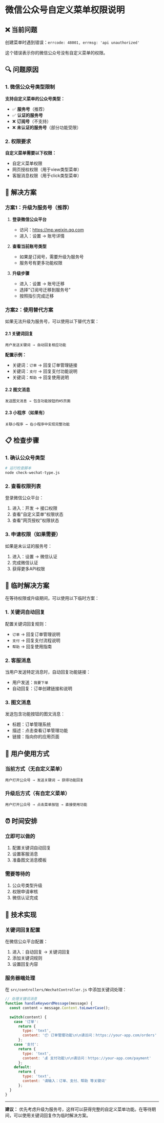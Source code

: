 # 微信公众号自定义菜单权限说明

## ❌ 当前问题

创建菜单时遇到错误：`errcode: 48001, errmsg: 'api unauthorized'`

这个错误表示你的微信公众号没有自定义菜单的权限。

## 🔍 问题原因

### 1. 微信公众号类型限制

**支持自定义菜单的公众号类型：**
- ✅ **服务号**（推荐）
- ✅ **认证的服务号**
- ❌ **订阅号**（不支持）
- ❌ **未认证的服务号**（部分功能受限）

### 2. 权限要求

**自定义菜单需要以下权限：**
- 自定义菜单权限
- 网页授权权限（用于view类型菜单）
- 客服消息权限（用于click类型菜单）

## 🔧 解决方案

### 方案1：升级为服务号（推荐）

1. **登录微信公众平台**
   - 访问：https://mp.weixin.qq.com
   - 进入：设置 → 账号详情

2. **查看当前账号类型**
   - 如果是订阅号，需要升级为服务号
   - 服务号有更多功能权限

3. **升级步骤**
   - 进入：设置 → 账号迁移
   - 选择"订阅号迁移到服务号"
   - 按照指引完成迁移

### 方案2：使用替代方案

如果无法升级为服务号，可以使用以下替代方案：

#### 2.1 关键词回复
```
用户发送关键词 → 自动回复相应功能
```

**配置示例：**
- 关键词：`订单` → 回复订单管理链接
- 关键词：`支付` → 回复支付功能说明
- 关键词：`帮助` → 回复使用说明

#### 2.2 图文消息
```
发送图文消息 → 包含功能按钮的H5页面
```

#### 2.3 小程序（如果有）
```
关联小程序 → 在小程序中实现完整功能
```

## 📋 检查步骤

### 1. 确认公众号类型

```bash
# 运行检查脚本
node check-wechat-type.js
```

### 2. 查看权限列表

登录微信公众平台：
1. 进入：开发 → 接口权限
2. 查看"自定义菜单"权限状态
3. 查看"网页授权"权限状态

### 3. 申请权限（如果需要）

如果是未认证的服务号：
1. 进入：设置 → 微信认证
2. 完成微信认证
3. 获得更多API权限

## 🚀 临时解决方案

在等待权限或升级期间，可以使用以下临时方案：

### 1. 关键词自动回复

配置关键词回复规则：
- `订单` → 回复订单管理说明
- `支付` → 回复支付流程说明
- `帮助` → 回复使用指南

### 2. 客服消息

当用户发送特定消息时，自动回复功能链接：
- 用户发送：`我要下单`
- 自动回复：订单创建链接和说明

### 3. 图文消息

发送包含功能按钮的图文消息：
- 标题：订单管理系统
- 描述：点击查看订单管理功能
- 链接：指向你的应用页面

## 📱 用户使用方式

### 当前方式（无自定义菜单）
```
用户打开公众号 → 发送关键词 → 获得功能回复
```

### 升级后方式（有自定义菜单）
```
用户打开公众号 → 点击菜单按钮 → 直接使用功能
```

## ⏰ 时间安排

### 立即可以做的
1. 配置关键词自动回复
2. 设置客服消息
3. 准备图文消息模板

### 需要等待的
1. 公众号类型升级
2. 权限申请审核
3. 微信认证完成

## 🔧 技术实现

### 关键词回复配置

在微信公众平台配置：
1. 进入：自动回复 → 关键词回复
2. 添加关键词规则
3. 设置回复内容

### 服务器端处理

在 `src/controllers/WechatController.js` 中添加关键词处理：

```javascript
// 处理关键词消息
function handleKeywordMessage(message) {
  const content = message.Content.toLowerCase();
  
  switch(content) {
    case '订单':
      return {
        type: 'text',
        content: '📦 订单管理功能\n\n请访问：https://your-app.com/orders'
      };
    case '支付':
      return {
        type: 'text', 
        content: '💰 支付功能\n\n请访问：https://your-app.com/payment'
      };
    default:
      return {
        type: 'text',
        content: '请输入：订单、支付、帮助 等关键词'
      };
  }
}
```

---

**建议：** 优先考虑升级为服务号，这样可以获得完整的自定义菜单功能。在等待期间，可以使用关键词回复作为临时解决方案。 
